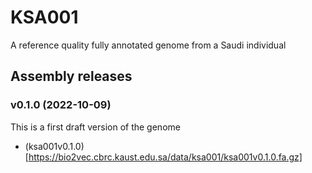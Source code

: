 # KSA001
A reference quality fully annotated genome from a
Saudi individual


## Assembly releases

### v0.1.0 (2022-10-09)
This is a first draft version of the genome

* (ksa001v0.1.0)[https://bio2vec.cbrc.kaust.edu.sa/data/ksa001/ksa001v0.1.0.fa.gz]